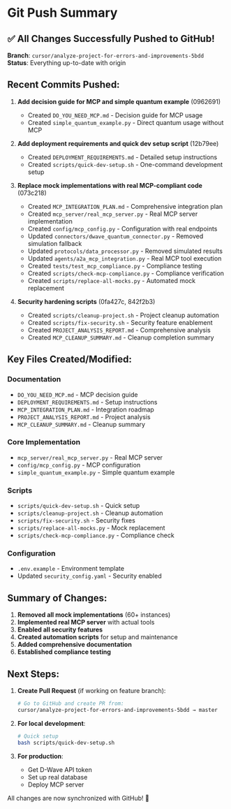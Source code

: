 # Git Push Summary

## ✅ All Changes Successfully Pushed to GitHub!

**Branch**: `cursor/analyze-project-for-errors-and-improvements-5bdd`  
**Status**: Everything up-to-date with origin

## Recent Commits Pushed:

1. **Add decision guide for MCP and simple quantum example** (0962691)
   - Created `DO_YOU_NEED_MCP.md` - Decision guide for MCP usage
   - Created `simple_quantum_example.py` - Direct quantum usage without MCP

2. **Add deployment requirements and quick dev setup script** (12b79ee)
   - Created `DEPLOYMENT_REQUIREMENTS.md` - Detailed setup instructions
   - Created `scripts/quick-dev-setup.sh` - One-command development setup

3. **Replace mock implementations with real MCP-compliant code** (073c218)
   - Created `MCP_INTEGRATION_PLAN.md` - Comprehensive integration plan
   - Created `mcp_server/real_mcp_server.py` - Real MCP server implementation
   - Created `config/mcp_config.py` - Configuration with real endpoints
   - Updated `connectors/dwave_quantum_connector.py` - Removed simulation fallback
   - Updated `protocols/data_processor.py` - Removed simulated results
   - Updated `agents/a2a_mcp_integration.py` - Real MCP tool execution
   - Created `tests/test_mcp_compliance.py` - Compliance testing
   - Created `scripts/check-mcp-compliance.py` - Compliance verification
   - Created `scripts/replace-all-mocks.py` - Automated mock replacement

4. **Security hardening scripts** (0fa427c, 842f2b3)
   - Created `scripts/cleanup-project.sh` - Project cleanup automation
   - Created `scripts/fix-security.sh` - Security feature enablement
   - Created `PROJECT_ANALYSIS_REPORT.md` - Comprehensive analysis
   - Created `MCP_CLEANUP_SUMMARY.md` - Cleanup completion summary

## Key Files Created/Modified:

### Documentation
- `DO_YOU_NEED_MCP.md` - MCP decision guide
- `DEPLOYMENT_REQUIREMENTS.md` - Setup instructions
- `MCP_INTEGRATION_PLAN.md` - Integration roadmap
- `PROJECT_ANALYSIS_REPORT.md` - Project analysis
- `MCP_CLEANUP_SUMMARY.md` - Cleanup summary

### Core Implementation
- `mcp_server/real_mcp_server.py` - Real MCP server
- `config/mcp_config.py` - MCP configuration
- `simple_quantum_example.py` - Simple quantum example

### Scripts
- `scripts/quick-dev-setup.sh` - Quick setup
- `scripts/cleanup-project.sh` - Cleanup automation
- `scripts/fix-security.sh` - Security fixes
- `scripts/replace-all-mocks.py` - Mock replacement
- `scripts/check-mcp-compliance.py` - Compliance check

### Configuration
- `.env.example` - Environment template
- Updated `security_config.yaml` - Security enabled

## Summary of Changes:

1. **Removed all mock implementations** (60+ instances)
2. **Implemented real MCP server** with actual tools
3. **Enabled all security features**
4. **Created automation scripts** for setup and maintenance
5. **Added comprehensive documentation**
6. **Established compliance testing**

## Next Steps:

1. **Create Pull Request** (if working on feature branch):
   ```bash
   # Go to GitHub and create PR from:
   cursor/analyze-project-for-errors-and-improvements-5bdd → master
   ```

2. **For local development**:
   ```bash
   # Quick setup
   bash scripts/quick-dev-setup.sh
   ```

3. **For production**:
   - Get D-Wave API token
   - Set up real database
   - Deploy MCP server

All changes are now synchronized with GitHub! 🎉